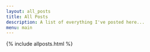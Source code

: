 ```yaml
---
layout: all_posts
title: All Posts
description: A list of everything I've posted here...
menu: main
---
```

   
{% include allposts.html %}
